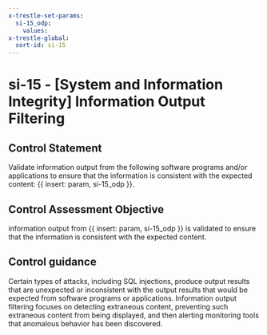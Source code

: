 ```yaml
---
x-trestle-set-params:
  si-15_odp:
    values:
x-trestle-global:
  sort-id: si-15
---
```


# si-15 - \[System and Information Integrity\] Information Output Filtering

## Control Statement

Validate information output from the following software programs and/or applications to ensure that the information is consistent with the expected content: {{ insert: param, si-15_odp }}.

## Control Assessment Objective

information output from {{ insert: param, si-15_odp }} is validated to ensure that the information is consistent with the expected content.

## Control guidance

Certain types of attacks, including SQL injections, produce output results that are unexpected or inconsistent with the output results that would be expected from software programs or applications. Information output filtering focuses on detecting extraneous content, preventing such extraneous content from being displayed, and then alerting monitoring tools that anomalous behavior has been discovered.
